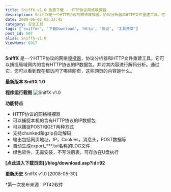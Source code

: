```yaml
---
title: SniffX v1.0 免费下载 - HTTP协议网络嗅探器
description: SniffX是一个HTTP协议的网络嗅探器，协议分析器和HTTP文件重建工具。它可以捕捉局域网内的含有HTTP协议的IP数据包，并对其内容进行解码分析。通过它，您可以看到现在都访问了哪些网页，这些网页的内容是什么。最新版本SniffX1.0程序运行截图
date: 2008-06-02 05:32:45
category: 安全工具
tags: ['sniffer', '下载Download', 'Http', '协议', '工具共享']
post_id: 507
alias: SniffX-v1.0
ViewNums: 6917
---
```


**SniffX** 是一个HTTP协议的网络[嗅探器](/tags/sniffer)，协议分析器和HTTP文件重建工具。它可以捕捉局域网内的含有HTTP协议的IP数据包，并对其内容进行解码分析。通过它，您可以看到现在都访问了哪些网页，这些网页的内容是什么。

**最新版本 SniffX 1.0**

**程序运行截图**
![](http://soft.pt42.cn/img/sniffx.gif "SniffX v1.0")

**功能特点**
* HTTP协议的网络嗅探器
* 可以捕捉本机的含有HTTP协议的IP数据包
* 可以捕捉POST和GET两种方式
* 支持chunked和gzip自动解码
* 输出包括网页地址，IP，Cookies，消息头，POST数据等
* 自动生成export_***.txt名称的LOG文件
* 绿色软件，无需安装，不写注册表，可存放在U盘执行

**[点此进入下载页面](/blog/download.asp?id=92**

**更新历史**
SniffX v1.0 [2008-05-30]

*第一次发布来源：PT42软件

